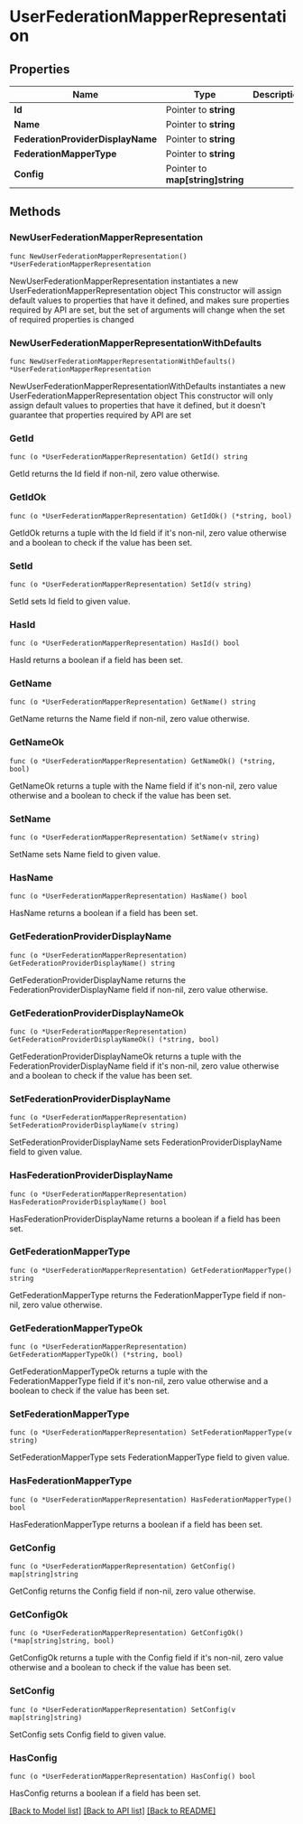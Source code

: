 # UserFederationMapperRepresentation

## Properties

Name | Type | Description | Notes
------------ | ------------- | ------------- | -------------
**Id** | Pointer to **string** |  | [optional] 
**Name** | Pointer to **string** |  | [optional] 
**FederationProviderDisplayName** | Pointer to **string** |  | [optional] 
**FederationMapperType** | Pointer to **string** |  | [optional] 
**Config** | Pointer to **map[string]string** |  | [optional] 

## Methods

### NewUserFederationMapperRepresentation

`func NewUserFederationMapperRepresentation() *UserFederationMapperRepresentation`

NewUserFederationMapperRepresentation instantiates a new UserFederationMapperRepresentation object
This constructor will assign default values to properties that have it defined,
and makes sure properties required by API are set, but the set of arguments
will change when the set of required properties is changed

### NewUserFederationMapperRepresentationWithDefaults

`func NewUserFederationMapperRepresentationWithDefaults() *UserFederationMapperRepresentation`

NewUserFederationMapperRepresentationWithDefaults instantiates a new UserFederationMapperRepresentation object
This constructor will only assign default values to properties that have it defined,
but it doesn't guarantee that properties required by API are set

### GetId

`func (o *UserFederationMapperRepresentation) GetId() string`

GetId returns the Id field if non-nil, zero value otherwise.

### GetIdOk

`func (o *UserFederationMapperRepresentation) GetIdOk() (*string, bool)`

GetIdOk returns a tuple with the Id field if it's non-nil, zero value otherwise
and a boolean to check if the value has been set.

### SetId

`func (o *UserFederationMapperRepresentation) SetId(v string)`

SetId sets Id field to given value.

### HasId

`func (o *UserFederationMapperRepresentation) HasId() bool`

HasId returns a boolean if a field has been set.

### GetName

`func (o *UserFederationMapperRepresentation) GetName() string`

GetName returns the Name field if non-nil, zero value otherwise.

### GetNameOk

`func (o *UserFederationMapperRepresentation) GetNameOk() (*string, bool)`

GetNameOk returns a tuple with the Name field if it's non-nil, zero value otherwise
and a boolean to check if the value has been set.

### SetName

`func (o *UserFederationMapperRepresentation) SetName(v string)`

SetName sets Name field to given value.

### HasName

`func (o *UserFederationMapperRepresentation) HasName() bool`

HasName returns a boolean if a field has been set.

### GetFederationProviderDisplayName

`func (o *UserFederationMapperRepresentation) GetFederationProviderDisplayName() string`

GetFederationProviderDisplayName returns the FederationProviderDisplayName field if non-nil, zero value otherwise.

### GetFederationProviderDisplayNameOk

`func (o *UserFederationMapperRepresentation) GetFederationProviderDisplayNameOk() (*string, bool)`

GetFederationProviderDisplayNameOk returns a tuple with the FederationProviderDisplayName field if it's non-nil, zero value otherwise
and a boolean to check if the value has been set.

### SetFederationProviderDisplayName

`func (o *UserFederationMapperRepresentation) SetFederationProviderDisplayName(v string)`

SetFederationProviderDisplayName sets FederationProviderDisplayName field to given value.

### HasFederationProviderDisplayName

`func (o *UserFederationMapperRepresentation) HasFederationProviderDisplayName() bool`

HasFederationProviderDisplayName returns a boolean if a field has been set.

### GetFederationMapperType

`func (o *UserFederationMapperRepresentation) GetFederationMapperType() string`

GetFederationMapperType returns the FederationMapperType field if non-nil, zero value otherwise.

### GetFederationMapperTypeOk

`func (o *UserFederationMapperRepresentation) GetFederationMapperTypeOk() (*string, bool)`

GetFederationMapperTypeOk returns a tuple with the FederationMapperType field if it's non-nil, zero value otherwise
and a boolean to check if the value has been set.

### SetFederationMapperType

`func (o *UserFederationMapperRepresentation) SetFederationMapperType(v string)`

SetFederationMapperType sets FederationMapperType field to given value.

### HasFederationMapperType

`func (o *UserFederationMapperRepresentation) HasFederationMapperType() bool`

HasFederationMapperType returns a boolean if a field has been set.

### GetConfig

`func (o *UserFederationMapperRepresentation) GetConfig() map[string]string`

GetConfig returns the Config field if non-nil, zero value otherwise.

### GetConfigOk

`func (o *UserFederationMapperRepresentation) GetConfigOk() (*map[string]string, bool)`

GetConfigOk returns a tuple with the Config field if it's non-nil, zero value otherwise
and a boolean to check if the value has been set.

### SetConfig

`func (o *UserFederationMapperRepresentation) SetConfig(v map[string]string)`

SetConfig sets Config field to given value.

### HasConfig

`func (o *UserFederationMapperRepresentation) HasConfig() bool`

HasConfig returns a boolean if a field has been set.


[[Back to Model list]](../README.md#documentation-for-models) [[Back to API list]](../README.md#documentation-for-api-endpoints) [[Back to README]](../README.md)


